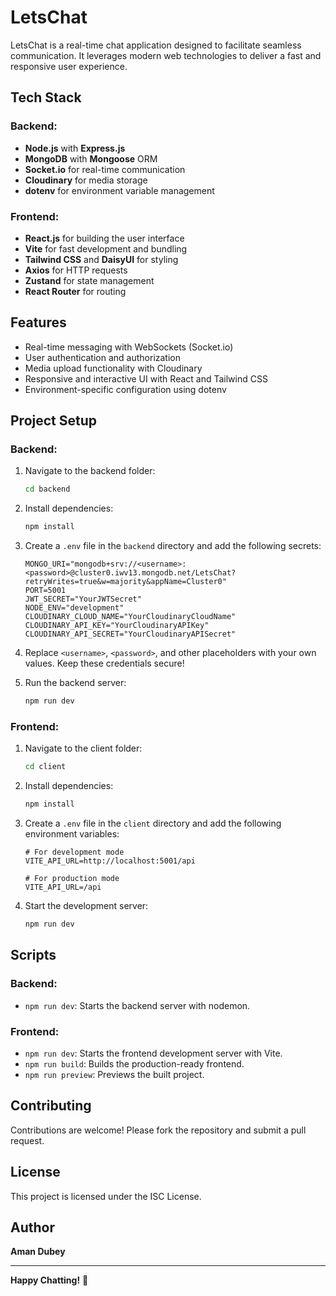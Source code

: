 # LetsChat

LetsChat is a real-time chat application designed to facilitate seamless communication. It leverages modern web technologies to deliver a fast and responsive user experience.

## Tech Stack

### Backend:

-   **Node.js** with **Express.js**
-   **MongoDB** with **Mongoose** ORM
-   **Socket.io** for real-time communication
-   **Cloudinary** for media storage
-   **dotenv** for environment variable management

### Frontend:

-   **React.js** for building the user interface
-   **Vite** for fast development and bundling
-   **Tailwind CSS** and **DaisyUI** for styling
-   **Axios** for HTTP requests
-   **Zustand** for state management
-   **React Router** for routing

## Features

-   Real-time messaging with WebSockets (Socket.io)
-   User authentication and authorization
-   Media upload functionality with Cloudinary
-   Responsive and interactive UI with React and Tailwind CSS
-   Environment-specific configuration using dotenv

## Project Setup

### Backend:

1. Navigate to the backend folder:
    ```bash
    cd backend
    ```
2. Install dependencies:
    ```bash
    npm install
    ```
3. Create a `.env` file in the `backend` directory and add the following secrets:

    ```dotenv
    MONGO_URI="mongodb+srv://<username>:<password>@cluster0.iwv13.mongodb.net/LetsChat?retryWrites=true&w=majority&appName=Cluster0"
    PORT=5001
    JWT_SECRET="YourJWTSecret"
    NODE_ENV="development"
    CLOUDINARY_CLOUD_NAME="YourCloudinaryCloudName"
    CLOUDINARY_API_KEY="YourCloudinaryAPIKey"
    CLOUDINARY_API_SECRET="YourCloudinaryAPISecret"
    ```

4. Replace `<username>`, `<password>`, and other placeholders with your own values. Keep these credentials secure!

5. Run the backend server:
    ```bash
    npm run dev
    ```

### Frontend:

1. Navigate to the client folder:
    ```bash
    cd client
    ```
2. Install dependencies:
    ```bash
    npm install
    ```
3. Create a `.env` file in the `client` directory and add the following environment variables:

    ```dotenv
    # For development mode
    VITE_API_URL=http://localhost:5001/api

    # For production mode
    VITE_API_URL=/api
    ```

4. Start the development server:
    ```bash
    npm run dev
    ```

## Scripts

### Backend:

-   `npm run dev`: Starts the backend server with nodemon.

### Frontend:

-   `npm run dev`: Starts the frontend development server with Vite.
-   `npm run build`: Builds the production-ready frontend.
-   `npm run preview`: Previews the built project.

## Contributing

Contributions are welcome! Please fork the repository and submit a pull request.

## License

This project is licensed under the ISC License.

## Author

**Aman Dubey**

---

**Happy Chatting!** 🚀
